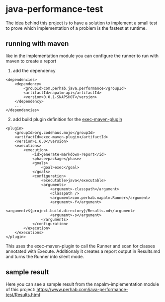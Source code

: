 java-performance-test
=====================

The idea behind this project is to have a solution to implement a small test to prove which implementation of a problem
is the fastest at runtime.

running with maven
------------------
like in the implementation module you can configure the runner to run with maven to create a report

1. add the dependency
```
<dependencies>
    <dependency>
        <groupId>com.perhab.java.performance</groupId>
        <artifactId>napalm-api</artifactId>
        <version>0.0.1-SNAPSHOT</version>
    </dependency>
    ...
</dependencies>
```
2. add build plugin definition for the [exec-maven-plugin](http://www.mojohaus.org/exec-maven-plugin/index.html)
```
<plugin>
    <groupId>org.codehaus.mojo</groupId>
    <artifactId>exec-maven-plugin</artifactId>
    <version>1.6.0</version>
    <executions>
        <execution>
            <id>generate-markdown-report</id>
            <phase>package</phase>
            <goals>
                <goal>exec</goal>
            </goals>
            <configuration>
                <executable>java</executable>
                <arguments>
                    <argument>-classpath</argument>
                    <classpath />
                    <argument>com.perhab.napalm.Runner</argument>
                    <argument>-f</argument>
                    <argument>${project.build.directory}/Results.md</argument>
                    <argument>-s</argument>
                </arguments>
            </configuration>
        </execution>
    </executions>
</plugin>
```
This uses the exec-maven-plugin to call the Runner and scan for classes annotated with Execute. Additionaly it creates
a report output in Results.md and turns the Runner into silent mode.

sample result
-------------
Here you can see a sample result from the napalm-implementation module of this project:
https://www.perhab.com/java-performance-test/Results.html
